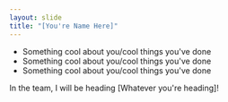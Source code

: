 ```yaml
---
layout: slide
title: "[You're Name Here]"
---
```


* Something cool about you/cool things you've done
* Something cool about you/cool things you've done
* Something cool about you/cool things you've done

In the team, I will be heading [Whatever you're heading]!
